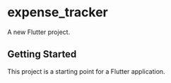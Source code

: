 # expense_tracker

A new Flutter project.

## Getting Started

This project is a starting point for a Flutter application.